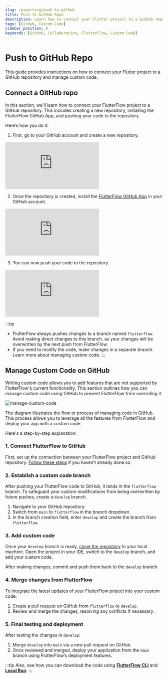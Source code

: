 ```yaml
---
slug: /exporting/push-to-github
title: Push to GitHub Repo
description: Learn how to connect your Flutter project to a GitHub repository and manage custom code.
tags: [GitHub, Custom Code]
sidebar_position: 0
keywords: [GitHub, Collaboration, FlutterFlow, Custom Code]
---
```


# Push to GitHub Repo

This guide provides instructions on how to connect your Flutter project to a GitHub repository and manage custom code.

## Connect a GitHub repo

In this section, we'll learn how to connect your FlutterFlow project to a GitHub repository. This includes creating a new repository, installing the FlutterFlow GitHub App, and pushing your code to the repository.

Here’s how you do it:

1. First, go to your GitHub account and create a new repository.

<div style={{
    position: 'relative',
    paddingBottom: 'calc(56.67989417989418% + 41px)', // Keeps the aspect ratio and additional padding
    height: 0,
    width: '100%'
}}>
    <iframe 
        src="https://demo.arcade.software/UhBD10h3wufXyozCBFhK?embed&show_copy_link=true"
        title="Sharing a Project with a User"
        style={{
            position: 'absolute',
            top: 0,
            left: 0,
            width: '100%',
            height: '100%',
            colorScheme: 'light'
        }}
        frameborder="0"
        loading="lazy"
        webkitAllowFullScreen
        mozAllowFullScreen
        allowFullScreen
        allow="clipboard-write">
    </iframe>
</div>
<p></p>

2. Once the repository is created, install the [FlutterFlow GitHub App](https://github.com/apps/flutterflow-github-app) in your GitHub account.
    
<div style={{
    position: 'relative',
    paddingBottom: 'calc(56.67989417989418% + 41px)', // Keeps the aspect ratio and additional padding
    height: 0,
    width: '100%'
}}>
    <iframe 
        src="https://demo.arcade.software/bxvvWOrBV7RFzfa2lEDP?embed&show_copy_link=true"
        title="Sharing a Project with a User"
        style={{
            position: 'absolute',
            top: 0,
            left: 0,
            width: '100%',
            height: '100%',
            colorScheme: 'light'
        }}
        frameborder="0"
        loading="lazy"
        webkitAllowFullScreen
        mozAllowFullScreen
        allowFullScreen
        allow="clipboard-write">
    </iframe>
</div>
<p></p>

3. You can now push your code to the repository.

<div style={{
    position: 'relative',
    paddingBottom: 'calc(56.67989417989418% + 41px)', // Keeps the aspect ratio and additional padding
    height: 0,
    width: '100%'
}}>
    <iframe 
        src="https://demo.arcade.software/f6L33Z7nNg7QNKeWQMWg?embed&show_copy_link=true"
        title="Sharing a Project with a User"
        style={{
            position: 'absolute',
            top: 0,
            left: 0,
            width: '100%',
            height: '100%',
            colorScheme: 'light'
        }}
        frameborder="0"
        loading="lazy"
        webkitAllowFullScreen
        mozAllowFullScreen
        allowFullScreen
        allow="clipboard-write">
    </iframe>
</div>
<p></p>

:::tip
- FlutterFlow always pushes changes to a branch named `flutterflow`. Avoid making direct changes to this branch, as your changes will be overwritten by the next push from FlutterFlow.
- If you need to modify the code, make changes in a separate branch. Learn more about managing custom code.
:::

## Manage Custom Code on GitHub

Writing custom code allows you to add features that are not supported by FlutterFlow's current functionality. This section outlines how you can manage custom code using GitHub to prevent FlutterFlow from overriding it.

![manage-custom-code](../imgs/manage-custom-code.avif)

The diagram illustrates the flow or process of managing code in GitHub. This process allows you to leverage all the features from FlutterFlow and deploy your app with a custom code.

Here's a step-by-step explanation:

### 1. Connect FlutterFlow to GitHub

First, set up the connection between your FlutterFlow project and GitHub repository. [Follow these steps](#connect-a-github-repo) if you haven’t already done so.

### 2. Establish a custom code branch

After pushing your FlutterFlow code to GitHub, it lands in the `flutterflow` branch. To safeguard your custom modifications from being overwritten by future pushes, create a `develop` branch.

1. Navigate to your GitHub repository.
2. Switch from `main` to `flutterflow` in the branch dropdown.
3. In the branch creation field, enter `develop` and create the branch from `flutterflow`.

### 3. Add custom code

Once your `develop` branch is ready, [clone the repository](https://docs.github.com/en/repositories/creating-and-managing-repositories/cloning-a-repository) to your local machine. Open the project in your IDE, switch to the `develop` branch, and add your custom code.

After making changes, commit and push them back to the `develop` branch.

### 4. Merge changes from FlutterFlow

To integrate the latest updates of your FlutterFlow project into your custom code:

1. Create a pull request on GitHub from `flutterflow` to `develop`.
2. Review and merge the changes, resolving any conflicts if necessary.

### 5. Final testing and deployment

After testing the changes in `develop`:

1. Merge `develop` into `main` via a new pull request on GitHub.
2. Once reviewed and merged, deploy your application from the `main` branch using FlutterFlow’s deployment features.

:::tip
Also, see how you can download the code using [**FlutterFlow CLI**](ff-cli) and [**Local Run**](../running-your-app/local-run.md).
:::